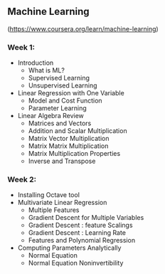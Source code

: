 ## Machine Learning

(https://www.coursera.org/learn/machine-learning)

### Week 1: 
- Introduction
    - What is ML?
    - Supervised Learning
    - Unsupervised Learning
- Linear Regression with One Variable
    - Model and Cost Function
    - Parameter Learning
- Linear Algebra Review
    - Matrices and Vectors
    - Addition and Scalar Multiplication
    - Matrix Vector Multiplication
    - Matrix Matrix Multiplication
    - Matrix Multiplication Properties
    - Inverse and Transpose

### Week 2:
- Installing Octave tool
- Multivariate Linear Regression
    - Multiple Features
    - Gradient Descent for Multiple Variables
    - Gradient Descent : feature Scalings
    - Gradient Descent : Learning Rate
    - Features and Polynomial Regression
- Computing Parameters Analytically
    - Normal Equation
    - Normal Equation Noninvertibility
